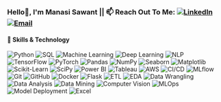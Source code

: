 ### **Hello👋, I'm Manasi Sawant**  || 📫 **Reach Out To Me:**   [![LinkedIn](https://img.shields.io/badge/-LinkedIn-0077B5?logo=linkedin&logoColor=white)](https://www.linkedin.com/in/manasi-s-1169a623b/)              [![Email](https://img.shields.io/badge/-Email-D14836?logo=gmail&logoColor=white)](mailto:mansisawant438@gmail.com) 
#### 🔧 **Skills & Technology**
![Python](https://img.shields.io/badge/-Python-3776AB?logo=python&logoColor=white)  ![SQL](https://img.shields.io/badge/-SQL-4479A1?logo=postgresql&logoColor=white) ![Machine Learning](https://img.shields.io/badge/-Machine%20Learning-102230?logo=scikit-learn&logoColor=white)  ![Deep Learning](https://img.shields.io/badge/-Deep%20Learning-FF6F00?logo=tensorflow&logoColor=white) ![NLP](https://img.shields.io/badge/-Natural%20Language%20Processing-FF6F00?logo=nlp&logoColor=white) ![TensorFlow](https://img.shields.io/badge/-TensorFlow-FF6F00?logo=tensorflow&logoColor=white) ![PyTorch](https://img.shields.io/badge/-PyTorch-EE4C2C?logo=pytorch&logoColor=white) ![Pandas](https://img.shields.io/badge/-Pandas-150458?logo=pandas&logoColor=white) ![NumPy](https://img.shields.io/badge/-NumPy-013243?logo=numpy&logoColor=white) ![Seaborn](https://img.shields.io/badge/-Seaborn-4B0082?logo=python&logoColor=white) ![Matplotlib](https://img.shields.io/badge/-Matplotlib-11557C?logo=python&logoColor=white) ![Scikit-Learn](https://img.shields.io/badge/-Scikit%20Learn-F7931E?logo=scikit-learn&logoColor=white)  ![SciPy](https://img.shields.io/badge/-SciPy-8CAAE6?logo=scipy&logoColor=white) ![Power BI](https://img.shields.io/badge/-Power%20BI-F2C811?logo=power-bi&logoColor=white) ![Tableau](https://img.shields.io/badge/-Tableau-E97627?logo=tableau&logoColor=white) ![AWS](https://img.shields.io/badge/-AWS-FF9900?logo=amazon-aws&logoColor=white) ![CI/CD](https://img.shields.io/badge/-CI/CD-4479A1?logo=githubactions&logoColor=white) ![MLflow](https://img.shields.io/badge/-MLflow-0194E2?logo=mlflow&logoColor=white) ![Git](https://img.shields.io/badge/-Git-F05032?logo=git&logoColor=white) ![GitHub](https://img.shields.io/badge/-GitHub-181717?logo=github&logoColor=white) ![Docker](https://img.shields.io/badge/-Docker-2496ED?logo=docker&logoColor=white) ![Flask](https://img.shields.io/badge/-Flask-000000?logo=flask&logoColor=white) ![ETL](https://img.shields.io/badge/-ETL-4CAF50?logo=databricks&logoColor=white) ![EDA](https://img.shields.io/badge/-EDA-1F77B4?logo=plotly&logoColor=white) ![Data Wrangling](https://img.shields.io/badge/-Data%20Wrangling-008080?logo=python&logoColor=white) ![Data Analysis](https://img.shields.io/badge/-Data%20Analysis-2E8B57?logo=python&logoColor=white) ![Data Mining](https://img.shields.io/badge/-Data%20Mining-556B2F?logo=python&logoColor=white) ![Computer Vision](https://img.shields.io/badge/-Computer%20Vision-DC143C?logo=opencv&logoColor=white) ![MLOps](https://img.shields.io/badge/-MLOps-007ACC?logo=azure-devops&logoColor=white) ![Model Deployment](https://img.shields.io/badge/-Model%20Deployment-9400D3?logo=heroku&logoColor=white) ![Excel](https://img.shields.io/badge/-Excel-217346?logo=microsoft-excel&logoColor=white)  


